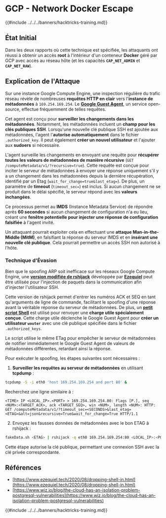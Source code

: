 # GCP - Network Docker Escape

{{#include ../../../banners/hacktricks-training.md}}

## État Initial

Dans les deux rapports où cette technique est spécifiée, les attaquants ont réussi à obtenir un accès **root** à l'intérieur d'un conteneur **Docker** géré par GCP avec accès au réseau hôte (et les capacités **`CAP_NET_ADMIN`** et **`CAP_NET_RAW`**).

## Explication de l'Attaque

Sur une instance Google Compute Engine, une inspection régulière du trafic réseau révèle de nombreuses **requêtes HTTP en clair** vers l'**instance de métadonnées** à `169.254.169.254`. Le [**Google Guest Agent**](https://github.com/GoogleCloudPlatform/guest-agent), un service open-source, effectue fréquemment de telles requêtes.

Cet agent est conçu pour **surveiller les changements dans les métadonnées**. Notamment, les métadonnées incluent un **champ pour les clés publiques SSH**. Lorsqu'une nouvelle clé publique SSH est ajoutée aux métadonnées, l'agent l'**autorise automatiquement** dans le fichier `.authorized_key`. Il peut également **créer un nouvel utilisateur** et l'ajouter aux **sudoers** si nécessaire.

L'agent surveille les changements en envoyant une requête pour **récupérer toutes les valeurs de métadonnées de manière récursive** (`GET /computeMetadata/v1/?recursive=true`). Cette requête est conçue pour inciter le serveur de métadonnées à envoyer une réponse uniquement s'il y a un changement dans les métadonnées depuis la dernière récupération, identifié par un Etag (`wait_for_change=true&last_etag=`). De plus, un paramètre de **timeout** (`timeout_sec=`) est inclus. Si aucun changement ne se produit dans le délai spécifié, le serveur répond avec les **valeurs inchangées**.

Ce processus permet au **IMDS** (Instance Metadata Service) de répondre après **60 secondes** si aucun changement de configuration n'a eu lieu, créant une **fenêtre potentielle pour injecter une réponse de configuration falsifiée** à l'agent invité.

Un attaquant pourrait exploiter cela en effectuant une **attaque Man-in-the-Middle (MitM)**, en falsifiant la réponse du serveur IMDS et en **insérant une nouvelle clé publique**. Cela pourrait permettre un accès SSH non autorisé à l'hôte.

### Technique d'Évasion

Bien que le spoofing ARP soit inefficace sur les réseaux Google Compute Engine, une [**version modifiée de rshijack**](https://github.com/ezequielpereira/rshijack) développée par [**Ezequiel**](https://www.ezequiel.tech/2020/08/dropping-shell-in.html) peut être utilisée pour l'injection de paquets dans la communication afin d'injecter l'utilisateur SSH.

Cette version de rshijack permet d'entrer les numéros ACK et SEQ en tant qu'arguments de ligne de commande, facilitant le spoofing d'une réponse avant la véritable réponse du serveur de métadonnées. De plus, un [**petit script Shell**](https://gist.github.com/ezequielpereira/914c2aae463409e785071213b059f96c#file-fakedata-sh) est utilisé pour renvoyer une **charge utile spécialement conçue**. Cette charge utile déclenche le Google Guest Agent pour **créer un utilisateur `wouter`** avec une clé publique spécifiée dans le fichier `.authorized_keys`.

Le script utilise le même ETag pour empêcher le serveur de métadonnées de notifier immédiatement le Google Guest Agent de valeurs de métadonnées différentes, retardant ainsi la réponse.

Pour exécuter le spoofing, les étapes suivantes sont nécessaires :

1. **Surveiller les requêtes au serveur de métadonnées** en utilisant **tcpdump** :
```bash
tcpdump -S -i eth0 'host 169.254.169.254 and port 80' &
```
Recherchez une ligne similaire à :
```
<TIME> IP <LOCAL_IP>.<PORT> > 169.254.169.254.80: Flags [P.], seq <NUM>:<TARGET_ACK>, ack <TARGET_SEQ>, win <NUM>, length <NUM>: HTTP: GET /computeMetadata/v1/?timeout_sec=<SECONDS>&last_etag=<ETAG>&alt=json&recursive=True&wait_for_change=True HTTP/1.1
```
2. Envoyez les fausses données de métadonnées avec le bon ETAG à rshijack :
```bash
fakeData.sh <ETAG> | rshijack -q eth0 169.254.169.254:80 <LOCAL_IP>:<PORT> <TARGET_SEQ> <TARGET_ACK>; ssh -i id_rsa -o StrictHostKeyChecking=no wouter@localhost
```
Cette étape autorise la clé publique, permettant une connexion SSH avec la clé privée correspondante.

## Références

- [https://www.ezequiel.tech/2020/08/dropping-shell-in.html](https://www.ezequiel.tech/2020/08/dropping-shell-in.html)
- [https://www.wiz.io/blog/the-cloud-has-an-isolation-problem-postgresql-vulnerabilities](https://www.wiz.io/blog/the-cloud-has-an-isolation-problem-postgresql-vulnerabilities)

{{#include ../../../banners/hacktricks-training.md}}
